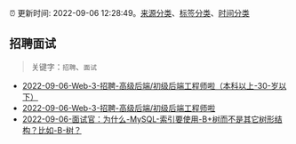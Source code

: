 :alarm_clock: 更新时间: 2022-09-06 12:28:49。[来源分类](../README.md)、[标签分类](../TAGS.md)、[时间分类](../TIMELINE.md)

## 招聘面试


> 关键字：`招聘`、`面试`



- [2022-09-06-Web-3-招聘-高级后端/初级后端工程师啦（本科以上-30-岁以下）](https://www.v2ex.com/t/878154) 
- [2022-09-06-Web-3-招聘-高级后端/初级后端工程师啦](https://www.v2ex.com/t/878128) 
- [2022-09-06-面试官：为什么-MySQL-索引要使用-B+树而不是其它树形结构？比如-B-树？](https://toutiao.io/k/4pu1idw) 